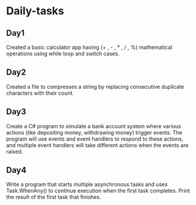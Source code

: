# Daily-tasks

## Day1 
Created a basic calculator app having (+ , - , * , / , %) mathematical operations using while loop and switch cases.

## Day2
Created a file to compresses a string by replacing consecutive duplicate characters with their count. 

## Day3
Create a C# program to simulate a bank account system where various actions (like depositing money, withdrawing money) trigger events. The program will use events and event handlers to respond to these actions, and multiple event handlers will take different actions when the events are raised. 

## Day4
Write a program that starts multiple asynchronous tasks and uses Task.WhenAny() to continue execution when the first task completes. Print the result of the first task that finishes.
